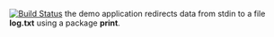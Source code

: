 [![Build Status](https://travis-ci.org/VladislavMashkov/lab10.svg?branch=master)](https://travis-ci.org/VladislavMashkov/lab10)
the demo application redirects data from stdin to a file **log.txt** using a package **print**.
